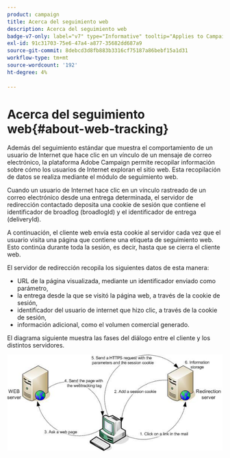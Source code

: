 ```yaml
---
product: campaign
title: Acerca del seguimiento web
description: Acerca del seguimiento web
badge-v7-only: label="v7" type="Informative" tooltip="Applies to Campaign Classic v7 only"
exl-id: 91c31703-75e6-47a4-a877-35682dd687a9
source-git-commit: 8debcd3d8fb883b3316cf75187a86bebf15a1d31
workflow-type: tm+mt
source-wordcount: '192'
ht-degree: 4%

---
```


# Acerca del seguimiento web{#about-web-tracking}

Además del seguimiento estándar que muestra el comportamiento de un usuario de Internet que hace clic en un vínculo de un mensaje de correo electrónico, la plataforma Adobe Campaign permite recopilar información sobre cómo los usuarios de Internet exploran el sitio web. Esta recopilación de datos se realiza mediante el módulo de seguimiento web.

Cuando un usuario de Internet hace clic en un vínculo rastreado de un correo electrónico desde una entrega determinada, el servidor de redirección contactado deposita una cookie de sesión que contiene el identificador de broadlog (broadlogId) y el identificador de entrega (deliveryId).

A continuación, el cliente web envía esta cookie al servidor cada vez que el usuario visita una página que contiene una etiqueta de seguimiento web. Esto continúa durante toda la sesión, es decir, hasta que se cierra el cliente web.

El servidor de redirección recopila los siguientes datos de esta manera:

* URL de la página visualizada, mediante un identificador enviado como parámetro,
* la entrega desde la que se visitó la página web, a través de la cookie de sesión,
* identificador del usuario de internet que hizo clic, a través de la cookie de sesión,
* información adicional, como el volumen comercial generado.

El diagrama siguiente muestra las fases del diálogo entre el cliente y los distintos servidores.

![](assets/d_ncs_integration_webtracking_structure1.png)
